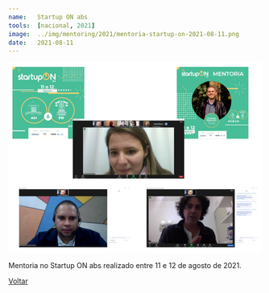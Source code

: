 ```yaml
---
name:  	Startup ON abs
tools: 	[nacional, 2021]
image: 	../img/mentoring/2021/mentoria-startup-on-2021-08-11.png
date:   2021-08-11
---
```


![](../img/mentoring/2021/mentoria-startup-on-2021-08-11.png)

Mentoria no Startup ON abs realizado entre 11 e 12 de agosto de 2021.

<p class="text-center">
	<a class="btn btn-outline-primary mt-1" href="{{ site.baseurl }}/mentoring/">Voltar</a>
</p>